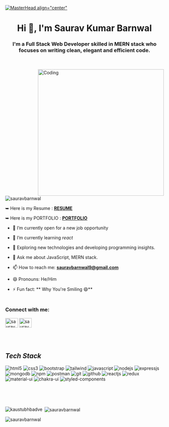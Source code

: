 [![MasterHead align="center"](https://retool.com/blog/content/images/2022/02/gotchas-git-github-banner-1.png)]()

<h1 align="center" allignitem="center">Hi 👋, I'm Saurav Kumar Barnwal</h1>
<h3 align="center">I'm a Full Stack Web Developer skilled in MERN stack who focuses on writing clean, elegant and efficient code.</h3>
<br/><br/>
<img align="right" alt="Coding" width="400" src="https://cdn.sanity.io/images/ordgikwe/production/a830c5182852e35bcd0dc07b90122f07ecd15f48-700x525.gif?w=700&h=525&auto=format">

<p align="left"> <img src="https://komarev.com/ghpvc/?username=sauravbarnwal9&label=Profile%20views&color=0e75b6&style=flat" alt="sauravbarnwal" target="_blank" /> </p>

 ➥ Here is my Resume : <a href="https://drive.google.com/file/d/1K2i8s_8LKf41nACJksm798xxNlGZkTh1/view" target="_blank">**RESUME**</a>
 
 ➥ Here is my PORTFOLIO : <a href="https://isaurav-portfolio.netlify.app/" target="_blank">**PORTFOLIO**</a>


- 🤔   I’m currently open for a new job opportunity 

- 🌱 I’m currently learning *react*

- 👯 Exploring new technologies and developing programming insights.

- 💬 Ask me about JavaScript, MERN stack.

- 📫 How to reach me: **sauravbarnwal9@gmail.com**

- 😄 Pronouns: He/Him

- ⚡ Fun fact: ** Why You're Smiling 😄**
<br/><br/>
<h3 align="left">Connect with me:</h3>
<p align="left">
<a href="https://www.linkedin.com/in/saurav-barnwal-60806923a/" target="blank"><img align="center" src="https://raw.githubusercontent.com/rahuldkjain/github-profile-readme-generator/master/src/images/icons/Social/linked-in-alt.svg" alt="sauravbarnwal" height="30" width="40" /></a>
<a href="https://www.instagram.com/100rav_barnwal/" target="blank"><img align="center" src="https://raw.githubusercontent.com/rahuldkjain/github-profile-readme-generator/master/src/images/icons/Social/instagram.svg" alt="sauravbarnwal9" height="30" width="40" /></a>
</p>
<br/><br/>
<h2><i>Tech Stack</i></h2>

<p>
    <img src="https://img.shields.io/badge/HTML5-E34F26?style=for-the-badge&logo=html5&logoColor=white" alt="html5" />
    <img src="https://img.shields.io/badge/CSS3-1572B6?style=for-the-badge&logo=css3&logoColor=white" alt="css3" />
    <img src="https://img.shields.io/badge/Bootstrap-563D7C?style=for-the-badge&logo=bootstrap&logoColor=white" alt="bootstrap" />
    <img src="https://img.shields.io/badge/Tailwind_CSS-38B2AC?style=for-the-badge&logo=tailwind-css&logoColor=white" alt="tailwind" />
    <img src="https://img.shields.io/badge/JavaScript-323330?style=for-the-badge&logo=javascript&logoColor=F7DF1E" alt="javascript" />
    <img src="https://img.shields.io/badge/Node.js-339933?style=for-the-badge&logo=nodedotjs&logoColor=white" alt="nodejs" />
    <img src="https://img.shields.io/badge/Express.js-000000?style=for-the-badge&logo=express&logoColor=white" alt="expressjs" />
    <img src="https://img.shields.io/badge/MongoDB-4EA94B?style=for-the-badge&logo=mongodb&logoColor=white" alt="mongodb" />
    <img src="https://img.shields.io/badge/npm-CB3837?style=for-the-badge&logo=npm&logoColor=white" alt="npm" />
    <img src="https://img.shields.io/badge/Postman-FF6C37?style=for-the-badge&logo=Postman&logoColor=white" alt="postman" />
    <img src="https://img.shields.io/badge/Git-f44d27?style=for-the-badge&logo=git&logoColor=white" alt="git" />
    <img src="https://img.shields.io/badge/GitHub-100000?style=for-the-badge&logo=github&logoColor=white" alt="github" />
    <img src="https://img.shields.io/badge/React-20232A?style=for-the-badge&logo=react&logoColor=61DAFB" alt="reactjs" />
    <img src="https://img.shields.io/badge/Redux-593D88?style=for-the-badge&logo=redux&logoColor=white" alt="redux" />
    <img src="https://img.shields.io/badge/Material%20UI-007FFF?style=for-the-badge&logo=mui&logoColor=white" alt="material-ui" />
    <img src="https://img.shields.io/badge/Chakra%20UI-3bc7bd?style=for-the-badge&logo=chakraui&logoColor=white" alt="chakra-ui" />
    <img src="https://img.shields.io/badge/styled--components-DB7093?style=for-the-badge&logo=styled-components&logoColor=white" alt="styled-components" />
</p>
<br>
<br/><br/>
<p><img align="left" src="https://github-readme-stats.vercel.app/api/top-langs?username=sauravbarnwal9&show_icons=true&locale=en&layout=compact" alt="kaustubhbadve" /></p>

<p>&nbsp;<img align="center" src="https://github-readme-stats.vercel.app/api?username=sauravbarnwal9&show_icons=true&locale=en" alt="sauravbarnwal" /></p>

<p><img align="center" src="https://github-readme-streak-stats.herokuapp.com/?user=sauravbarnwal9&" alt="sauravbarnwal" /></p>

